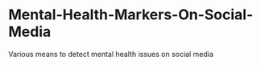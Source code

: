 # Mental-Health-Markers-On-Social-Media
Various means to detect mental health issues on social media
